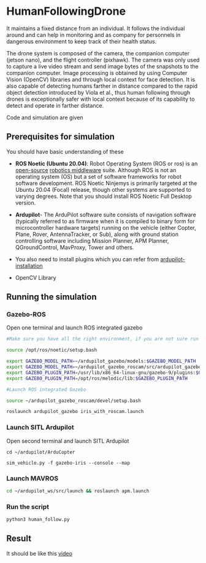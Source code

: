 # HumanFollowingDrone

It maintains a fixed distance from an individual. It follows the individual around and can help in monitoring and as company for personnels in dangerous environment to keep track of their health status. 

The drone system is composed of the camera, the companion computer (jetson nano), and the flight controller (pixhawk). The camera was only used to capture a live video stream and send image bytes of the snapshots to the companion computer. Image processing is obtained by using Computer Vision (OpenCV) libraries and through local context for face detection. It is also capable of detecting humans farther in distance compared to the rapid object detection introduced by Viola et al., thus human following through drones is exceptionally safer with local context because of its capability to detect and operate in farther distance.

Code and simulation are given

## Prerequisites for simulation
You should have basic understanding of these
- **ROS Noetic (Ubuntu 20.04)**: Robot Operating System (ROS or ros) is an [open-source](https://en.wikipedia.org/wiki/Open-source_software) [robotics middleware](https://en.wikipedia.org/wiki/Robotics_middleware) suite. Although ROS is not an operating system (OS) but a set of software frameworks for robot software development. ROS Noetic Ninjemys is primarily targeted at the Ubuntu 20.04 (Focal) release, though other systems are supported to varying degrees. Note that you should install ROS Noetic Full Desktop version.

- **Ardupilot**- The ArduPilot software suite consists of navigation software (typically referred to as firmware when it is compiled to binary form for microcontroller hardware targets) running on the vehicle (either Copter, Plane, Rover, AntennaTracker, or Sub), along with ground station controlling software including Mission Planner, APM Planner, QGroundControl, MavProxy, Tower and others.

- You also need to install plugins which you can refer from [ardupilot-installation](https://github.com/Bhaveshmeghwal21/AMC_Summer_Camp-2024/blob/main/Intermediate/ROS/Ardupilot-installation.md)
- OpenCV Library


## Running the simulation
### Gazebo-ROS
Open one terminal and launch ROS integrated gazebo
```bash
#Make sure you have all the right environment, if you are not sure run the following first

source /opt/ros/noetic/setup.bash

export GAZEBO_MODEL_PATH=~/ardupilot_gazebo/models:$GAZEBO_MODEL_PATH
export GAZEBO_MODEL_PATH=~/ardupilot_gazebo_roscam/src/ardupilot_gazebo/models:$GAZEBO_MODEL_PATH
export GAZEBO_PLUGIN_PATH=/usr/lib/x86_64-linux-gnu/gazebo-9/plugins:$GAZEBO_PLUGIN_PATH 
export GAZEBO_PLUGIN_PATH=/opt/ros/melodic/lib:$GAZEBO_PLUGIN_PATH

#Launch ROS integrated Gazebo

source ~/ardupilot_gazebo_roscam/devel/setup.bash

roslaunch ardupilot_gazebo iris_with_roscam.launch
```
### Launch SITL Ardupilot
Open second terminal and launch SITL Ardupilot
```
cd ~/ardupilot/ArduCopter

sim_vehicle.py -f gazebo-iris --console --map
```

### Launch MAVROS
```bash
cd ~/ardupilot_ws/src/launch && roslaunch apm.launch
```
### Run the script
```bash
python3 human_follow.py
```
## Result
It should be like this [video](https://github.com/lion-X-drones/HumanFollowingDrone/blob/main/HumanFollow.mp4)








